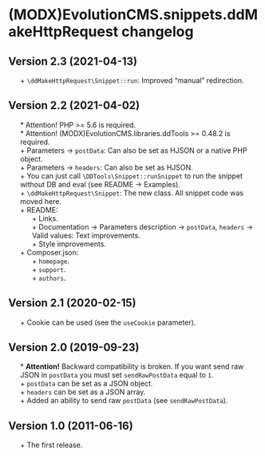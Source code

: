 # (MODX)EvolutionCMS.snippets.ddMakeHttpRequest changelog


## Version 2.3 (2021-04-13)
* \+ `\ddMakeHttpRequest\Snippet::run`: Improved “manual” redirection.


## Version 2.2 (2021-04-02)
* \* Attention! PHP >= 5.6 is required.
* \* Attention! (MODX)EvolutionCMS.libraries.ddTools >= 0.48.2 is required.
* \+ Parameters → `postData`: Can also be set as HJSON or a native PHP object.
* \+ Parameters → `headers`: Can also be set as HJSON.
* \+ You can just call `\DDTools\Snippet::runSnippet` to run the snippet without DB and eval (see README → Examples).
* \+ `\ddMakeHttpRequest\Snippet`: The new class. All snippet code was moved here.
* \+ README:
	* \+ Links.
	* \+ Documentation → Parameters description → `postData`, `headers` → Valid values: Text improvements.
	* \+ Style improvements.
* \+ Composer.json:
	* \+ `homepage`.
	* \+ `support`.
	* \+ `authors`.


## Version 2.1 (2020-02-15)
* \+ Cookie can be used (see the `useCookie` parameter).


## Version 2.0 (2019-09-23)
* \* **Attention!** Backward compatibility is broken. If you want send raw JSON in `postData` you must set `sendRawPostData` equal to `1`.
* \+ `postData` can be set as a JSON object.
* \+ `headers` can be set as a JSON array.
* \+ Added an ability to send raw `postData` (see `sendRawPostData`).


## Version 1.0 (2011-06-16)
* \+ The first release.


<style>ul{list-style:none;}</style>